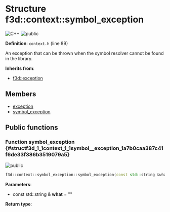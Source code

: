 # Structure f3d::context::symbol_exception

![][C++]
![][public]

**Definition**: `context.h` (line 89)



An exception that can be thrown when the symbol resolver cannot be found in the library.

**Inherits from**:

* [f3d::exception](structf3d_1_1exception.md)

## Members

* [exception](structf3d_1_1exception.md#structf3d_1_1exception_1aef4c85042406694200c7f8793785692d)
* [symbol\_exception](structf3d_1_1context_1_1symbol__exception.md#structf3d_1_1context_1_1symbol__exception_1a7b0caa387c41f6de33f386b3519079a5)

## Public functions

### Function symbol\_exception {#structf3d_1_1context_1_1symbol__exception_1a7b0caa387c41f6de33f386b3519079a5}

![][public]


```cpp
f3d::context::symbol_exception::symbol_exception(const std::string &what="")
```








**Parameters**:

* const std::string & **what** = "" 

**Return type**: 



[public]: https://img.shields.io/badge/-public-brightgreen (public)
[C++]: https://img.shields.io/badge/language-C%2B%2B-blue (C++)
[const]: https://img.shields.io/badge/-const-lightblue (const)
[protected]: https://img.shields.io/badge/-protected-yellow (protected)
[static]: https://img.shields.io/badge/-static-lightgrey (static)
[private]: https://img.shields.io/badge/-private-red (private)